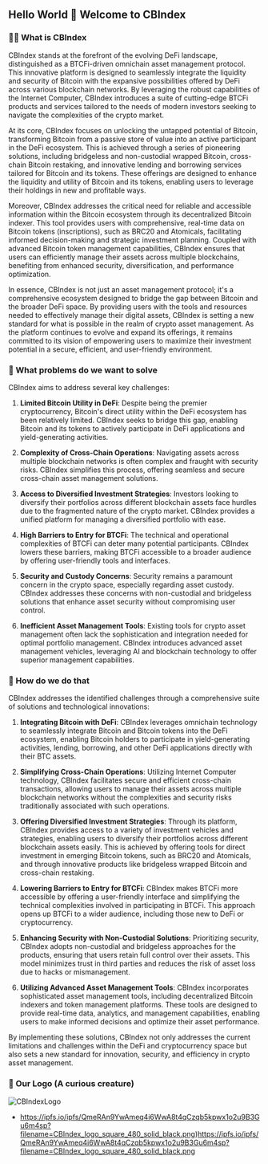 ## Hello World 👋 Welcome to CBIndex

<!--

**Here are some ideas to get you started:**

🙋‍♀️ A short introduction - what is your organization all about?
🌈 Contribution guidelines - how can the community get involved?
👩‍💻 Useful resources - where can the community find your docs? Is there anything else the community should know?
🍿 Fun facts - what does your team eat for breakfast?
🧙 Remember, you can do mighty things with the power of [Markdown](https://docs.github.com/github/writing-on-github/getting-started-with-writing-and-formatting-on-github/basic-writing-and-formatting-syntax)
-->

### 🙋‍♀ What is CBIndex

CBIndex stands at the forefront of the evolving DeFi landscape, distinguished as a BTCFi-driven omnichain asset management protocol. This innovative platform is designed to seamlessly integrate the liquidity and security of Bitcoin with the expansive possibilities offered by DeFi across various blockchain networks. By leveraging the robust capabilities of the Internet Computer, CBIndex introduces a suite of cutting-edge BTCFi products and services tailored to the needs of modern investors seeking to navigate the complexities of the crypto market.

At its core, CBIndex focuses on unlocking the untapped potential of Bitcoin, transforming Bitcoin from a passive store of value into an active participant in the DeFi ecosystem. This is achieved through a series of pioneering solutions, including bridgeless and non-custodial wrapped Bitcoin, cross-chain Bitcoin restaking, and innovative lending and borrowing services tailored for Bitcoin and its tokens. These offerings are designed to enhance the liquidity and utility of Bitcoin and its tokens, enabling users to leverage their holdings in new and profitable ways.

Moreover, CBIndex addresses the critical need for reliable and accessible information within the Bitcoin ecosystem through its decentralized Bitcoin indexer. This tool provides users with comprehensive, real-time data on Bitcoin tokens (inscriptions), such as BRC20 and Atomicals, facilitating informed decision-making and strategic investment planning. Coupled with advanced Bitcoin token management capabilities, CBIndex ensures that users can efficiently manage their assets across multiple blockchains, benefiting from enhanced security, diversification, and performance optimization.

In essence, CBIndex is not just an asset management protocol; it's a comprehensive ecosystem designed to bridge the gap between Bitcoin and the broader DeFi space. By providing users with the tools and resources needed to effectively manage their digital assets, CBIndex is setting a new standard for what is possible in the realm of crypto asset management. As the platform continues to evolve and expand its offerings, it remains committed to its vision of empowering users to maximize their investment potential in a secure, efficient, and user-friendly environment.

### 🌈 What problems do we want to solve

CBIndex aims to address several key challenges:

1. **Limited Bitcoin Utility in DeFi**: Despite being the premier cryptocurrency, Bitcoin's direct utility within the DeFi ecosystem has been relatively limited. CBIndex seeks to bridge this gap, enabling Bitcoin and its tokens to actively participate in DeFi applications and yield-generating activities.

2. **Complexity of Cross-Chain Operations**: Navigating assets across multiple blockchain networks is often complex and fraught with security risks. CBIndex simplifies this process, offering seamless and secure cross-chain asset management solutions.

3. **Access to Diversified Investment Strategies**: Investors looking to diversify their portfolios across different blockchain assets face hurdles due to the fragmented nature of the crypto market. CBIndex provides a unified platform for managing a diversified portfolio with ease.

4. **High Barriers to Entry for BTCFi**: The technical and operational complexities of BTCFi can deter many potential participants. CBIndex lowers these barriers, making BTCFi accessible to a broader audience by offering user-friendly tools and interfaces.

5. **Security and Custody Concerns**: Security remains a paramount concern in the crypto space, especially regarding asset custody. CBIndex addresses these concerns with non-custodial and bridgeless solutions that enhance asset security without compromising user control.

6. **Inefficient Asset Management Tools**: Existing tools for crypto asset management often lack the sophistication and integration needed for optimal portfolio management. CBIndex introduces advanced asset management vehicles, leveraging AI and blockchain technology to offer superior management capabilities.

### 🧙 How do we do that

CBIndex addresses the identified challenges through a comprehensive suite of solutions and technological innovations:

1. **Integrating Bitcoin with DeFi**: CBIndex leverages omnichain technology to seamlessly integrate Bitcoin and Bitcoin tokens into the DeFi ecosystem, enabling Bitcoin holders to participate in yield-generating activities, lending, borrowing, and other DeFi applications directly with their BTC assets.

2. **Simplifying Cross-Chain Operations**: Utilizing Internet Computer technology, CBIndex facilitates secure and efficient cross-chain transactions, allowing users to manage their assets across multiple blockchain networks without the complexities and security risks traditionally associated with such operations.

3. **Offering Diversified Investment Strategies**: Through its platform, CBIndex provides access to a variety of investment vehicles and strategies, enabling users to diversify their portfolios across different blockchain assets easily. This is achieved by offering tools for direct investment in emerging Bitcoin tokens, such as BRC20 and Atomicals, and through innovative products like bridgeless wrapped Bitcoin and cross-chain restaking.

4. **Lowering Barriers to Entry for BTCFi**: CBIndex makes BTCFi more accessible by offering a user-friendly interface and simplifying the technical complexities involved in participating in BTCFi. This approach opens up BTCFi to a wider audience, including those new to DeFi or cryptocurrency.

5. **Enhancing Security with Non-Custodial Solutions**: Prioritizing security, CBIndex adopts non-custodial and bridgeless approaches for the products, ensuring that users retain full control over their assets. This model minimizes trust in third parties and reduces the risk of asset loss due to hacks or mismanagement.

6. **Utilizing Advanced Asset Management Tools**: CBIndex incorporates sophisticated asset management tools, including decentralized Bitcoin indexers and token management platforms. These tools are designed to provide real-time data, analytics, and management capabilities, enabling users to make informed decisions and optimize their asset performance.

By implementing these solutions, CBIndex not only addresses the current limitations and challenges within the DeFi and cryptocurrency space but also sets a new standard for innovation, security, and efficiency in crypto asset management.


### 🍿 Our Logo (A curious creature)

![CBIndexLogo](https://ipfs.io/ipfs/QmeRAn9YwAmeq4i6WwA8t4qCzqb5kpwx1o2u9B3Gu6m4sp?filename=CBIndex_logo_square_480_solid_black.png "CBIndex Logo")

- https://ipfs.io/ipfs/QmeRAn9YwAmeq4i6WwA8t4qCzqb5kpwx1o2u9B3Gu6m4sp?filename=CBIndex_logo_square_480_solid_black.png)https://ipfs.io/ipfs/QmeRAn9YwAmeq4i6WwA8t4qCzqb5kpwx1o2u9B3Gu6m4sp?filename=CBIndex_logo_square_480_solid_black.png

